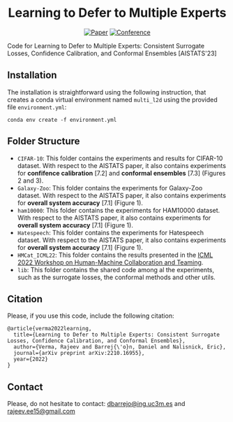 <div align="center">

# Learning to Defer to Multiple Experts

[![Paper](https://img.shields.io/badge/paper-arxiv.2210.16955-B31B1B.svg)](https://arxiv.org/abs/2210.16955)
[![Conference](https://img.shields.io/badge/AISTATS-2023-blue)](https://arxiv.org/abs/2210.16955)

</div>

Code for Learning to Defer to Multiple Experts: Consistent Surrogate Losses, Confidence Calibration, and Conformal Ensembles [AISTATS'23]

## Installation

The installation is straightforward using the following instruction, that creates a conda virtual environment named <code>multi_l2d</code> using the provided file <code>environment.yml</code>:

```
conda env create -f environment.yml
```

## Folder Structure

- `CIFAR-10`: This folder contains the experiments and results for CIFAR-10 dataset. With respect to the AISTATS paper, it also contains experiments for **confifence calibration** [7.2] and **conformal ensembles** [7.3] (Figures 2 and 3).
- `Galaxy-Zoo`: This folder contains the experiments for Galaxy-Zoo dataset. With respect to the AISTATS paper, it also contains experiments for **overall system accuracy** [7.1] (Figure 1).
- `ham10000`: This folder contains the experiments for HAM10000 dataset. With respect to the AISTATS paper, it also contains experiments for **overall system accuracy** [7.1] (Figure 1).
- `Hatespeech`: This folder contains the experiments for Hatespeech dataset. With respect to the AISTATS paper, it also contains experiments for **overall system accuracy** [7.1] (Figure 1).
- `HMCat_ICML22`: This folder contains the results presented in the [ICML 2022 Workshop on Human-Machine Collaboration and Teaming](https://sites.google.com/view/icml-2022-hmcat/home).
- `lib`: This folder contains the shared code among al the experiments, such as the surrogate losses, the conformal methods and other utils.

## Citation

Please, if you use this code, include the following citation:

```
@article{verma2022learning,
  title={Learning to Defer to Multiple Experts: Consistent Surrogate Losses, Confidence Calibration, and Conformal Ensembles},
  author={Verma, Rajeev and Barrej{\'o}n, Daniel and Nalisnick, Eric},
  journal={arXiv preprint arXiv:2210.16955},
  year={2022}
}
```

<!---
```
@inproceedings{verma2022learning,
  title={Learning to Defer to Multiple Experts: Consistent Surrogate Losses, Confidence Calibration, and Conformal Ensembles},
  author={Verma, Rajeev and Barrej{\'o}n, Daniel and Nalisnick, Eric},
  booktitle={International Conference on Artificial Intelligence and Statistics},
  pages={},
  year={2023},
  organization={PMLR}
}
```
-->

## Contact

Please, do not hesitate to contact: <a href="mailto:dbarrejo@ing.uc3m.es">dbarrejo@ing.uc3m.es</a> and <a href="mailto:rajeev.ee15@gmail.com">rajeev.ee15@gmail.com</a>
